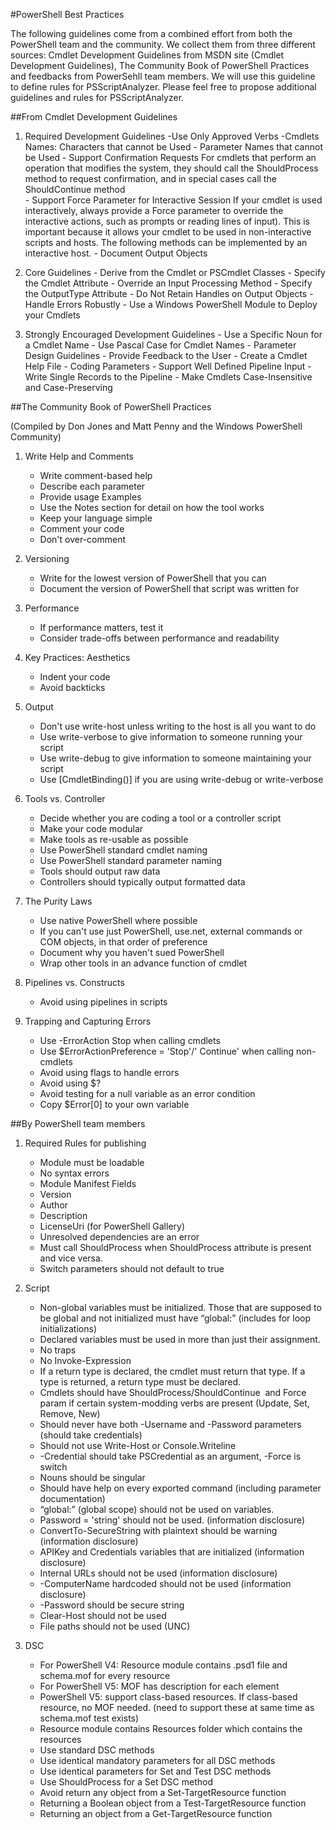 #PowerShell Best Practices

The following guidelines come from a combined effort from both the PowerShell team and the community. We collect them from three different sources: Cmdlet Development Guidelines from MSDN site (Cmdlet Development Guidelines), The Community Book of PowerShell Practices and feedbacks from PowerSehll team members. We will use this guideline to define rules for PSScriptAnalyzer. Please feel free to propose additional guidelines and rules for PSScriptAnalyzer.

##From Cmdlet Development Guidelines
  1. Required Development Guidelines
    -Use Only Approved Verbs
    -Cmdlets Names: Characters that cannot be Used
    - Parameter Names that cannot be Used
    - Support Confirmation Requests
            For cmdlets that perform an operation that modifies the system, they should call the ShouldProcess method to request confirmation, and in special cases call the ShouldContinue method     
    - Support Force Parameter for Interactive Session
            If your cmdlet is used interactively, always provide a Force parameter to override the interactive actions, such as prompts or reading lines of input). This is important because it allows your cmdlet to be used in non-interactive scripts and hosts. The following methods can be implemented by an interactive host.
    - Document Output Objects

  2. Core Guidelines
    - Derive from the Cmdlet or PSCmdlet Classes
    - Specify the Cmdlet Attribute
    - Override an Input Processing Method
    - Specify the OutputType Attribute
    - Do Not Retain Handles on Output Objects
    - Handle Errors Robustly
    - Use a Windows PowerShell Module to Deploy your Cmdlets

  3. Strongly Encouraged Development Guidelines
    - Use a Specific Noun for a Cmdlet Name 
    - Use Pascal Case for Cmdlet Names
    - Parameter Design Guidelines 
    - Provide Feedback to the User 
    - Create a Cmdlet Help File 
    - Coding Parameters 
    - Support Well Defined Pipeline Input 
    - Write Single Records to the Pipeline 
    - Make Cmdlets Case-Insensitive and Case-Preserving 


##The Community Book of PowerShell Practices

(Compiled by Don Jones and Matt Penny and the Windows PowerShell Community)

1. Write Help and Comments
    - Write comment-based help 
    - Describe each parameter 
    - Provide usage Examples
    - Use the Notes section for detail on how the tool works
    - Keep your language simple
    - Comment your code
    - Don't over-comment

2. Versioning
    - Write for the lowest version of PowerShell that you can
    - Document the version of PowerShell that script was written for
    
 
3. Performance
    - If performance matters, test it
    - Consider trade-offs between performance and readability

4. Key Practices: Aesthetics
    - Indent your code
    - Avoid backticks

5. Output
    - Don't use write-host unless writing to the host is all you want to do
    - Use write-verbose to give information to someone running your script
    - Use write-debug to give information to someone maintaining your script
    - Use [CmdletBinding()] if you are using write-debug or write-verbose

6. Tools vs. Controller
    - Decide whether you are coding a tool or a controller script
    - Make your code modular
    - Make tools as re-usable as possible
    - Use PowerShell standard cmdlet naming
    - Use PowerShell standard parameter naming
    - Tools should output raw data
    - Controllers should typically output formatted data

7. The Purity Laws
    - Use native PowerShell where possible
    - If you can't use just PowerShell, use.net, external commands or COM objects, in that order of preference
    - Document why you haven't sued PowerShell
    - Wrap other tools in an advance function of cmdlet

8. Pipelines vs. Constructs
    - Avoid using pipelines in scripts

9. Trapping and Capturing Errors
    - Use -ErrorAction Stop when calling cmdlets
    - Use $ErrorActionPreference = 'Stop'/' Continue' when calling non-cmdlets
    - Avoid using flags to handle errors
    - Avoid using $?
    - Avoid testing for a null variable as an error condition
    - Copy $Error[0] to your own variable


##By PowerShell team members

1. Required Rules for publishing
    - Module must be loadable
    - No syntax errors
    - Module Manifest Fields
    - Version
    - Author
    - Description
    - LicenseUri (for PowerShell Gallery)
    - Unresolved dependencies are an error
    - Must call ShouldProcess when ShouldProcess attribute is present and vice versa.
    - Switch parameters should not default to true 
     
 
2. Script
    - Non-global variables must be initialized. Those that are supposed to be global and not initialized must have “global:” (includes for loop initializations)
    - Declared variables must be used in more than just their assignment.
    - No traps
    - No Invoke-Expression 
    - If a return type is declared, the cmdlet must return that type. If a type is returned, a return type must be declared.
    - Cmdlets should have ShouldProcess/ShouldContinue  and Force param if certain system-modding verbs are present (Update, Set, Remove, New)
    -  Should never have both -Username and -Password parameters (should take credentials)
    -  Should not use Write-Host or Console.Writeline
    -  -Credential should take PSCredential as an argument, -Force is switch 
    -  Nouns should be singular
    -  Should have help on every exported command (including parameter documentation)
    - “global:” (global scope) should not be used on variables.
    - Password = 'string' should not be used. (information disclosure)
    -  ConvertTo-SecureString with plaintext should be warning (information disclosure)
    -  APIKey and Credentials variables that are initialized (information disclosure)
    -  Internal URLs should not be used (information disclosure)
    -  -ComputerName hardcoded should not be used (information disclosure)
    -  -Password should be secure string
    -  Clear-Host should not be used
    -  File paths should not be used (UNC)

3. DSC
    - For PowerShell V4: Resource module contains .psd1 file and schema.mof for every resource 
    - For PowerShell V5: MOF has description for each element
    - PowerShell V5: support class-based resources. If class-based resource, no MOF needed. (need to support these at same time as schema.mof test exists) 
    - Resource module contains Resources folder which contains the resources
    - Use standard DSC methods
    - Use identical mandatory parameters for all DSC methods
    - Use identical parameters for Set and Test DSC methods
    - Use ShouldProcess for a Set DSC method
    - Avoid return any object from a Set-TargetResource function
    - Returning a Boolean object from a Test-TargetResource function
    - Returning an object from a Get-TargetResource function

